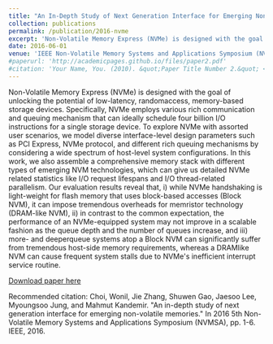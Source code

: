 ```yaml
---
title: "An In-Depth Study of Next Generation Interface for Emerging Non-Volatile Memories"
collection: publications
permalink: /publication/2016-nvme
excerpt: 'Non-Volatile Memory Express (NVMe) is designed with the goal of unlocking the potential of low-latency, randomaccess, memory-based storage devices. Specifically, NVMe employs various rich communication and queuing mechanism that can ideally schedule four billion I/O instructions for a single storage device. To explore NVMe with assorted user scenarios, we model diverse interface-level design parameters such as PCI Express, NVMe protocol, and different rich queuing mechanisms by considering a wide spectrum of host-level system configurations. In this work, we also assemble a comprehensive memory stack with different types of emerging NVM technologies, which can give us detailed NVMe related statistics like I/O request lifespans and I/O thread-related parallelism…'
date: 2016-06-01
venue: 'IEEE Non-Volatile Memory Systems and Applications Symposium (NVMSA)'
#paperurl: 'http://academicpages.github.io/files/paper2.pdf'
#citation: 'Your Name, You. (2010). &quot;Paper Title Number 2.&quot; <i>Journal 1</i>. 1(2).'
---
```

Non-Volatile Memory Express (NVMe) is designed with the goal of unlocking the potential of low-latency, randomaccess, memory-based storage devices. Specifically, NVMe employs various rich communication and queuing mechanism that can ideally schedule four billion I/O instructions for a single storage device. To explore NVMe with assorted user scenarios, we model diverse interface-level design parameters such as PCI Express, NVMe protocol, and different rich queuing mechanisms by considering a wide spectrum of host-level system configurations. In this work, we also assemble a comprehensive memory stack with different types of emerging NVM technologies, which can give us detailed NVMe related statistics like I/O request lifespans and I/O thread-related parallelism. Our evaluation results reveal that, i) while NVMe handshaking is light-weight for flash memory that uses block-based accesses (Block NVM), it can impose tremendous overheads for memristor technology (DRAM-like NVM), ii) in contrast to the common expectation, the performance of an NVMe-equipped system may not improve in a scalable fashion as the queue depth and the number of queues increase, and iii) more- and deeperqueue systems atop a Block NVM can significantly suffer from tremendous host-side memory requirements, whereas a DRAMlike NVM can cause frequent system stalls due to NVMe's inefficient interrupt service routine.

[Download paper here](http://camelab.org/uploads/Main/nvmesim.pdf)

Recommended citation: Choi, Wonil, Jie Zhang, Shuwen Gao, Jaesoo Lee, Myoungsoo Jung, and Mahmut Kandemir. "An in-depth study of next generation interface for emerging non-volatile memories." In 2016 5th Non-Volatile Memory Systems and Applications Symposium (NVMSA), pp. 1-6. IEEE, 2016.